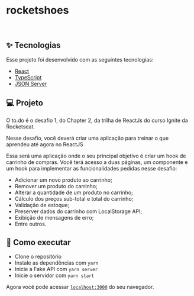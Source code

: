 # rocketshoes
<br>

## ✨ Tecnologias

Esse projeto foi desenvolvido com as seguintes tecnologias:

- [React](https://reactjs.org)
- [TypeScript](https://www.typescriptlang.org/)
- [JSON Server](https://https://www.npmjs.com/package/json-server)

## 💻 Projeto

O to.do é o desafio 1, do Chapter 2, da trilha de ReactJs do curso Ignite da Rocketseat.

Nesse desafio, você deverá criar uma aplicação para treinar o que aprendeu até agora no ReactJS

Essa será uma aplicação onde o seu principal objetivo é criar um hook de carrinho de compras. Você terá acesso a duas páginas, um componente e um hook para implementar as funcionalidades pedidas nesse desafio:

- Adicionar um novo produto ao carrinho;
- Remover um produto do carrinho;
- Alterar a quantidade de um produto no carrinho;
- Cálculo dos preços sub-total e total do carrinho;
- Validação de estoque;
- Preserver dados do carrinho com LocalStorage API;
- Exibição de mensagens de erro;
- Entre outros.

## 🚀 Como executar

- Clone o repositório
- Instale as dependências com `yarn`
- Inicie a Fake API com `yarn server`
- Inicie o servidor com `yarn start`

Agora você pode acessar [`localhost:3000`](http://localhost:3000) do seu navegador.
